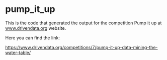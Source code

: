 # pump_it_up
This is the code that generated the output for the competition Pump it up at www.drivendata.org website.

Here you can find the link:

https://www.drivendata.org/competitions/7/pump-it-up-data-mining-the-water-table/
